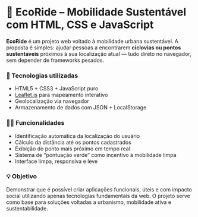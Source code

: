 
# 🌱 EcoRide – Mobilidade Sustentável com HTML, CSS e JavaScript

**EcoRide** é um projeto web voltado à mobilidade urbana sustentável. A proposta é simples: ajudar pessoas a encontrarem **ciclovias ou pontos sustentáveis** próximos à sua localização atual — tudo direto no navegador, sem depender de frameworks pesados.

### 🔧 Tecnologias utilizadas
- HTML5 + CSS3 + JavaScript puro  
- [Leaflet.js](https://leafletjs.com/) para mapeamento interativo  
- Geolocalização via navegador  
- Armazenamento de dados com JSON + LocalStorage  

### 🚴‍♂️ Funcionalidades
- Identificação automática da localização do usuário  
- Cálculo da distância até os pontos cadastrados  
- Exibição do ponto mais próximo em tempo real  
- Sistema de “pontuação verde” como incentivo à mobilidade limpa  
- Interface limpa, responsiva e leve

### 💡 Objetivo
Demonstrar que é possível criar aplicações funcionais, úteis e com impacto social utilizando apenas tecnologias fundamentais da web. O projeto serve como base para soluções voltadas a urbanismo, mobilidade ativa e sustentabilidade.
